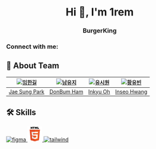 <h1 align="center">Hi 👋, I'm 1rem</h1>
<h3 align="center">BurgerKing</h3>

<h3 align="left">Connect with me:</h3>
<p align="left">
</p>

## 🚀 About Team

[![임한길](https://avatars.githubusercontent.com/u/2178435?s=150&v=4)](https://github.com/netil) | [![남유지](https://avatars.githubusercontent.com/u/5152681?s=150&v=4)](https://github.com/silveracy) | [![유시원](https://avatars.githubusercontent.com/u/13645032?s=150&v=4)](https://github.com/gomjellie) | [![황유빈](https://avatars.githubusercontent.com/u/24623403?s=150&v=4)](https://github.com/sjsjsj1246)
:---:|:---:|:---:|:---:
[Jae Sung Park](https://github.com/netil) | [DonBum Ham](https://github.com/silveracy) | [Inkyu Oh](https://github.com/gomjellie) | [Inseo Hwang](https://github.com/sjsjsj1246) 


## 🛠 Skills
<p align="left"> <a href="https://www.figma.com/" target="_blank" rel="noreferrer"> <img src="https://www.vectorlogo.zone/logos/figma/figma-icon.svg" alt="figma" width="40" height="40"/> </a> <a href="https://www.w3.org/html/" target="_blank" rel="noreferrer"> <img src="https://raw.githubusercontent.com/devicons/devicon/master/icons/html5/html5-original-wordmark.svg" alt="html5" width="40" height="40"/> </a> <a href="https://tailwindcss.com/" target="_blank" rel="noreferrer"> <img src="https://www.vectorlogo.zone/logos/tailwindcss/tailwindcss-icon.svg" alt="tailwind" width="40" height="40"/> </a> </p>
